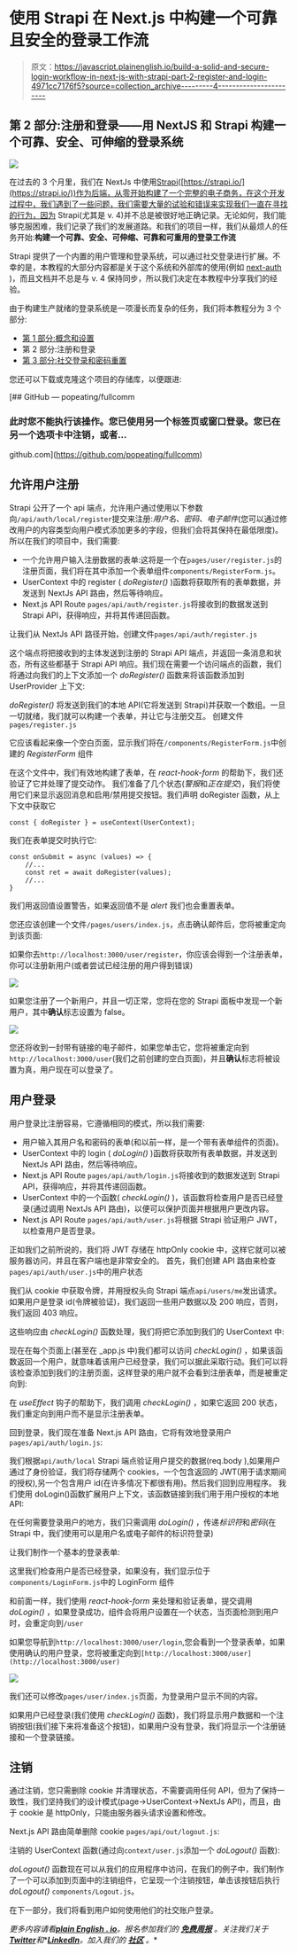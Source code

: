 # 使用 Strapi 在 Next.js 中构建一个可靠且安全的登录工作流

> 原文：<https://javascript.plainenglish.io/build-a-solid-and-secure-login-workflow-in-next-js-with-strapi-part-2-register-and-login-4971cc7176f5?source=collection_archive---------4----------------------->

## 第 2 部分:注册和登录——用 NextJS 和 Strapi 构建一个可靠、安全、可伸缩的登录系统

![](img/fa59a1134aa8b486bb1f94f3e0e43ad9.png)

在过去的 3 个月里，我们在 NextJs 中使用[Strapi](https://medium.com/u/ace2e82e28e6?source=post_page-----4971cc7176f5--------------------------------)([https://strapi.io/](https://strapi.io/))作为后端，从零开始构建了一个完整的电子商务，在这个开发过程中，我们遇到了一些问题，我们需要大量的试验和错误来实现我们一直在寻找的行为，因为 Strapi(尤其是 v. 4)并不总是被很好地正确记录。无论如何，我们能够克服困难，我们记录了我们的发展道路。和我们的项目一样，我们从最烦人的任务开始:**构建一个可靠、安全、可伸缩、可靠和可重用的登录工作流**

Strapi 提供了一个内置的用户管理和登录系统，可以通过社交登录进行扩展。不幸的是，本教程的大部分内容都是关于这个系统和外部库的使用(例如 [next-auth](/passwordless-authentication-in-next-js-with-nextauth-js-and-mongodb-19760c79184) )，而且文档并不总是与 v. 4 保持同步，所以我们决定在本教程中分享我们的经验。

由于构建生产就绪的登录系统是一项漫长而复杂的任务，我们将本教程分为 3 个部分:

*   [第 1 部分:概念和设置](https://popeating.medium.com/build-a-solid-and-secure-login-workflow-in-next-js-with-strapi-part-1-concept-and-setup-5155ebe622bb)
*   第 2 部分:注册和登录
*   [第 3 部分:社交登录和密码重置](https://popeating.medium.com/build-a-solid-and-secure-login-workflow-in-next-js-with-strapi-part-3-social-login-and-password-7409bfad28fb)

您还可以下载或克隆这个项目的存储库，以便跟进:

[](https://github.com/popeating/fullcomm) [## GitHub — popeating/fullcomm

### 此时您不能执行该操作。您已使用另一个标签页或窗口登录。您已在另一个选项卡中注销，或者…

github.com](https://github.com/popeating/fullcomm) 

## 允许用户注册

Strapi 公开了一个 api 端点，允许用户通过使用以下参数向`/api/auth/local/register`提交来注册:*用户名、密码、电子邮件*(您可以通过修改用户的内容类型向用户模式添加更多的字段，但我们会将其保持在最低限度)。所以在我们的项目中，我们需要:

*   一个允许用户输入注册数据的表单:这将是一个在`pages/user/register.js`的注册页面，我们将在其中添加一个表单组件`components/RegisterForm.js`。
*   UserContext 中的 register ( *doRegister()* )函数将获取所有的表单数据，并发送到 NextJs API 路由，然后等待响应。
*   Next.js API Route `pages/api/auth/register.js`将接收到的数据发送到 Strapi API，获得响应，并将其传递回函数。

让我们从 NextJs API 路径开始，创建文件`pages/api/auth/register.js`

这个端点将把接收到的主体发送到注册的 Strapi API 端点，并返回一条消息和状态，所有这些都基于 Strapi API 响应。我们现在需要一个访问端点的函数，我们将通过向我们的上下文添加一个 *doRegister()* 函数来将该函数添加到 UserProvider 上下文:

*doRegister()* 将发送到我们的本地 API(它将发送到 Strapi)并获取一个数组。一旦一切就绪，我们就可以构建一个表单，并让它与注册交互。
创建文件`pages/register.js`

它应该看起来像一个空白页面，显示我们将在`/components/RegisterForm.js`中创建的 *RegisterForm* 组件

在这个文件中，我们有效地构建了表单，在 *react-hook-form* 的帮助下，我们还验证了它并处理了提交动作。
我们准备了几个状态(*警报*和*正在提交*)，我们将使用它们来显示返回消息和启用/禁用提交按钮。我们声明 doRegister 函数，从上下文中获取它

```
const { doRegister } = useContext(UserContext);
```

我们在表单提交时执行它:

```
const onSubmit = async (values) => {
    //...
    const ret = await doRegister(values);
    //...
}
```

我们用返回值设置警告，如果返回值不是 *alert* 我们也会重置表单。

您还应该创建一个文件`/pages/users/index.js`，点击确认邮件后，您将被重定向到该页面:

如果你去`http://localhost:3000/user/register`，你应该会得到一个注册表单，你可以注册新用户(或者尝试已经注册的用户得到错误)

![](img/6134e4791f9f52900cedfde626fc5d69.png)

如果您注册了一个新用户，并且一切正常，您将在您的 Strapi 面板中发现一个新用户，其中**确认**标志设置为 false。

![](img/45d06321ea0fe00f6d154785a0bc4a01.png)

您还将收到一封带有链接的电子邮件，如果您单击它，您将被重定向到`http://localhost:3000/user`(我们之前创建的空白页面)，并且**确认**标志将被设置为真，用户现在可以登录了。

## 用户登录

用户登录比注册容易，它遵循相同的模式，所以我们需要:

*   用户输入其用户名和密码的表单(和以前一样，是一个带有表单组件的页面)。
*   UserContext 中的 login ( *doLogin()* )函数将获取所有表单数据，并发送到 NextJs API 路由，然后等待响应。
*   Next.js API Route `pages/api/auth/login.js`将接收到的数据发送到 Strapi API，获得响应，并将其传递回函数。
*   UserContext 中的一个函数( *checkLogin()* )，该函数将检查用户是否已经登录(通过调用 NextJs API 路由)，以便可以保护页面并根据用户更改内容。
*   Next.js API Route `pages/api/auth/user.js`将根据 Strapi 验证用户 JWT，以检查用户是否登录。

正如我们之前所说的，我们将 JWT 存储在 httpOnly cookie 中，这样它就可以被服务器访问，并且在客户端也是非常安全的。
首先，我们创建 API 路由来检查`pages/api/auth/user.js`中的用户状态

我们从 cookie 中获取令牌，并用授权头向 Strapi 端点`api/users/me`发出请求。如果用户是登录 id(令牌被验证)，我们返回一些用户数据以及 200 响应，否则，我们返回 403 响应。

这些响应由 *checkLogin()* 函数处理，我们将把它添加到我们的 UserContext 中:

现在在每个页面上(甚至在 _app.js 中)我们都可以访问 *checkLogin()* ，如果该函数返回一个用户，就意味着该用户已经登录，我们可以据此采取行动。我们可以将该检查添加到我们的注册页面，这样登录的用户就不会看到注册表单，而是被重定向到:

在 *useEffect* 钩子的帮助下，我们调用 *checkLogin()* ，如果它返回 200 状态，我们重定向到用户而不是显示注册表单。

回到登录，我们现在准备 Next.js API 路由，它将有效地登录用户`pages/api/auth/login.js`:

我们根据`api/auth/local` Strapi 端点验证用户提交的数据(req.body ),如果用户通过了身份验证，我们将存储两个 cookies，一个包含返回的 JWT(用于请求期间的授权),另一个包含用户 id(在许多情况下都很有用)。然后我们回到应用程序。
我们使用 doLogin()函数扩展用户上下文，该函数链接到我们用于用户授权的本地 API:

在任何需要登录用户的地方，我们只需调用 *doLogin()* ，传递*标识符*和*密码*(在 Strapi 中，我们使用可以是用户名或电子邮件的标识符登录)

让我们制作一个基本的登录表单:

这里我们检查用户是否已经登录，如果没有，我们显示位于`components/LoginForm.js`中的 LoginForm 组件

和前面一样，我们使用 *react-hook-form* 来处理和验证表单，提交调用 *doLogin()* ，如果登录成功，组件会将用户设置在一个状态，当页面检测到用户时，会重定向到`/user`

如果您导航到`http://localhost:3000/user/login`,您会看到一个登录表单，如果使用确认的用户登录，您将被重定向到`[http://localhost:3000/user](http://localhost:3000/user)`

![](img/1b70d0ef3dff4a3d822515baa341fe3b.png)

我们还可以修改`pages/user/index.js`页面，为登录用户显示不同的内容。

如果用户已经登录(我们使用 *checkLogin()* 函数)，我们将显示用户数据和一个注销按钮(我们接下来将准备这个按钮)，如果用户没有登录，我们将显示一个注册链接和一个登录链接。

## 注销

通过注销，您只需删除 cookie 并清理状态，不需要调用任何 API，但为了保持一致性，我们坚持我们的设计模式(page->UserContext->NextJs API)，而且，由于 cookie 是 httpOnly，只能由服务器头请求设置和修改。

Next.js API 路由简单删除 cookie `pages/api/out/logout.js`:

注销的 UserContext 函数(通过向`context/user.js`添加一个 *doLogout()* 函数):

*doLogout()* 函数现在可以从我们的应用程序中访问，在我们的例子中，我们制作了一个可以添加到页面中的注销组件，它呈现一个注销按钮，单击该按钮后执行 *doLogout()* `components/Logout.js`。

在下一部分，我们将看到用户如何使用他们的社交账户登录。

*更多内容请看*[***plain English . io***](https://plainenglish.io/)*。报名参加我们的* [***免费周报***](http://newsletter.plainenglish.io/) *。关注我们关于*[***Twitter***](https://twitter.com/inPlainEngHQ)*和**[***LinkedIn***](https://www.linkedin.com/company/inplainenglish/)*。加入我们的* [***社区***](https://discord.gg/GtDtUAvyhW) *。**